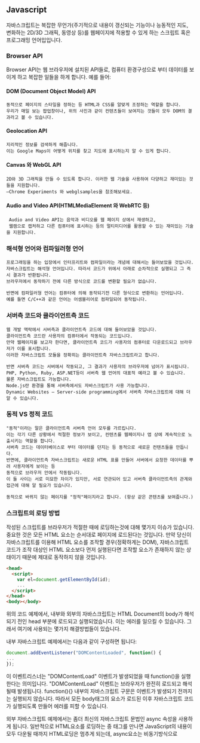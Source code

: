 ## Javascript

자바스크립트는 복잡한 무언가(주기적으로 내용이 갱신되는 기능이나 능동적인 지도, 변화하는 2D/3D 그래픽, 동영상 등)를
웹페이지에 적용할 수 있게 하는 스크립트 혹은 프로그래밍 언어입입니다.

### Browser API

Browser API는 웹 브라우저에 설치된 API들로, 컴퓨터 환경구성으로 부터 데이터를 보이게 하고 복잡한 일들을 하게 합니다. 예를 들어:

#### DOM (Document Object Model) API

```
동적으로 페이지의 스타일을 정하는 등 HTML과 CSS를 알맞게 조정하는 역할을 합니다.
우리가 매일 보는 팝업창이나, 위의 사진과 같이 컨텐츠들이 보여지는 것들이 모두 DOM의 결과라고 볼 수 있습니다.
```

#### Geolocation API

```
지리적인 정보를 검색하게 해줍니다.
이는 Google Maps이 어떻게 위치를 찾고 지도에 표시하는지 알 수 있게 합니다.
```

#### Canvas 와 WebGL API

```
2D와 3D 그래픽을 만들 수 있도록 합니다. 이러한 웹 기술을 사용하여 다양하고 재미있는 것들을 지원합니다.
—Chrome Experiments 와 webglsamples을 참조해보세요.
```

#### Audio and Video API(HTMLMediaElement 와 WebRTC 등)

```
 Audio and Video API는 음악과 비디오를 웹 페이지 상에서 재생하고,
 웹캠으로 캡처하고 다른 컴퓨터에 표시하는 등의 멀티미디어를 활용할 수 있는 재미있는 기술을 지원합니다.
```

### 해석형 언어와 컴파일러형 언어

```
프로그래밍을 하는 입장에서 인터프리트와 컴파일이라는 개념에 대해서는 들어보았을 것입니다.
자바스크립트는 해석형 언어입니다. 따라서 코드가 위에서 아래로 순차적으로 실행되고 그 즉시 결과가 반환됩니다.
브라우저에서 동작하기 전에 다른 방식으로 코드를 변환할 필요가 없습니다.

반면에 컴파일러형 언어는 컴퓨터에 의해 동작되기전 다른 형식으로 변환하는 언어입니다.
예를 들면 C/C++과 같은 언어는 어셈블리어로 컴파일되어 동작됩니다.

```

### 서버측 코드와 클라이언트측 코드

```
웹 개발 맥락에서 서버측과 클라이언트측 코드에 대해 들어보았을 것입니다.
클라이언트측 코드란 사용자의 컴퓨터에서 작동되는 코드입니다.
만약 웹페이지를 보고자 한다면, 클라이언트측 코드가 사용자의 컴퓨터로 다운로드되고 브라우저가 이를 표시합니다.
이러한 자바스크립트 모듈을 정확히는 클라이언트측 자바스크립트라고 합니다.

반면 서버측 코드는 서버에서 작동되고, 그 결과가 사용자의 브라우저에 넘어가 표시됩니다.
PHP, Python, Ruby, ASP.NET등이 서버측 웹 언어의 대표적 예라고 볼 수 있습니다.
물론 자바스크립트도 가능합니다.
Node.js란 환경을 통해 서버측에서도 자바스크립트가 사용 가능합니다.
Dynamic Websites – Server-side programming에서 서버측 자바스크립트에 대해 더 알 수 있습니다.
```

### 동적 VS 정적 코드

```
"동적"이라는 말은 클라이언트측 서버측 언어 모두를 가르킵니다.
이는 각기 다른 상황에서 적절한 정보가 보이고, 컨텐츠를 웹페이지나 앱 상에 계속적으로 노출시키는 역할을 합니다.
서버측 코드는 데이터베이스로 부터 데이터를 던지는 등 동적으로 새로운 컨텐츠들을 만듭니다.
반면에, 클라이언트측 자바스크립트는 새로운 HTML 표를 만들어 서버에서 요청한 데이터를 뿌려 사용자에게 보이는 등
동적으로 브라우저 안에서 작동됩니다.
이 둘 사이는 서로 미묘한 차이가 있지만, 서로 연관되어 있고 서버측 클라이언트측의 관계와 접근에 대해 알 필요가 있습니다.

동적으로 바뀌지 않는 페이지를 "정적"페이지라고 합니다. (항상 같은 콘텐츠를 보여줍니다.)
```

### 스크립트의 로딩 방법

작성된 스크립트를 브라우저가 적절한 때에 로딩하는것에 대해 몇가지 이슈가 있습니다.
중요한 것은 모든 HTML 요소는 순서대로 페이지에 로드된다는 것입니다.
만약 당신이 자바스크립트를 이용해 HTML 요소를 조작할 경우(정확하게는 DOM), 자바스크립트 코드가
조작 대상인 HTML 요소보다 먼저 실행된다면 조작할 요소가 존재하지 않는 상태이기 때문에 제대로 동작하지 않을 것입니다.

```html
<head>
  <script>
    var el=document.getElementById(id);
    ...
  </script>
</head>
<body></body>
```

위의 코드 예제에서, 내부와 외부의 자바스크립트는 HTML Document의 body가 해석되기 전인 head 부분에 로드되고 실행되었습니다.
이는 에러를 일으킬 수 있습니다. 그래서 여기에 사용되는 몇가지 해결방법들이 있습니다.

내부 자바스크립트 예제에서는 다음과 같이 구성하면 됩니다:

```javascript
document.addEventListener("DOMContentLoaded", function() {
...
});

```

이 이벤트리스너는 "DOMContentLoad" 이벤트가 발생되었을 때 function()을 실행한다는 의미입니다.
"DOMContentLoad" 이벤트는 브라우저가 완전히 로드되고 해석될때 발생됩니다.
function(){} 내부의 자바스크립트 구문은 이벤트가 발생되기 전까지는 실행되지 않습니다.
따라서 모든 body태그의 요소가 로드된 이후 자바스크립트 코드가 실행되도록 만들어 에러를 피할 수 있습니다.

외부 자바스크립트 예제에서는 좀더 최신의 자바스크립트 문법인 async 속성을 사용하게 됩니다.
일반적으로 HTML요소를 로딩하는 중 <scirpt>태그를 만나면 JavaScript의 내용이 모두 다운될 때까지 HTML로딩은 멈추게 되는데,
async요소는 비동기방식으로 <script>태그에 도달했을 때 브라우저에게 HTML 요소를 멈추지 않고 다운받도록 유지시킵니다.

```javascript
<script src="script.js" async></script>
```

이 경우 script와 HTML은 모두 동시에 로드되고 작동할 것입니다.

Note: 외부 스크립트 경우 async 속성을 사용하면 되기 때문에 내부 스크립트처럼 DOMContentLoaded이벤트를 사용할 필요가 없습니다.
하지만 async속성은 외부 스크립트의 경우만 동작합니다.

예전 방식은 scirpt 요소를 body태그의 맨 끝에 넣는 방법이었습니다(</body> 바로 위).
이 방식을 사용해도 body태그가 모두 로드된 이후 scirpt가 실행되게 만들 수 있습니다.
문제는 이 방법과 DOMContentLoaded를 이용한 방법 모두 HTML DOM이 로드되기 전까지 script의 로딩과 파싱이 완전히 차단된다는 것입다.
이는 많은 자바스크립트 코드를 다루는 규모가 큰 사이트의 경우 사이트를 느리게 만드는 중요한 성능 문제를 야기할 수 있습니다.
이것이 async 속성을 사용해야 하는 이유입니다.

Note: 자바스크립트의 비동기 개념은 이해하는데 시간이 오래 걸리기 때문에, 지금 이해되지 않는다면 현재 단계에선 외부 스크립트 방식만 사용하고 넘어가도 무방합니다.
